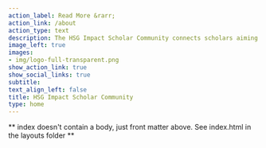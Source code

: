 ```yaml
---
action_label: Read More &rarr;
action_link: /about
action_type: text
description: The HSG Impact Scholar Community connects scholars aiming to conduct research that positively contributes to the UN Sustainable Development Goals and fosters positive social and environmental change. </br></br>Both the concept and the name of our local community was inspired by the [Impact Scholar Community](https://www.impactscholarcommunity.com) (see our [initial call for collaboration](https://impact-scholar.community/blog/2021-05-06_initial-invitation/)) which was established in 2020 and is supported by the Academy of Management (AOM) and hosted by the Organization and the Natural Environment AOM division. 
image_left: true
images:
- img/logo-full-transparent.png
show_action_link: true
show_social_links: true
subtitle: 
text_align_left: false
title: HSG Impact Scholar Community
type: home
---
```


** index doesn't contain a body, just front matter above.
See index.html in the layouts folder **
